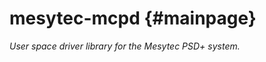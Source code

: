 mesytec-mcpd  {#mainpage}
=========================

*User space driver library for the Mesytec PSD+ system.*
